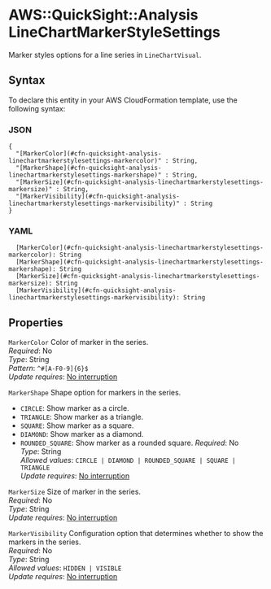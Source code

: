 # AWS::QuickSight::Analysis LineChartMarkerStyleSettings<a name="aws-properties-quicksight-analysis-linechartmarkerstylesettings"></a>

Marker styles options for a line series in `LineChartVisual`\.

## Syntax<a name="aws-properties-quicksight-analysis-linechartmarkerstylesettings-syntax"></a>

To declare this entity in your AWS CloudFormation template, use the following syntax:

### JSON<a name="aws-properties-quicksight-analysis-linechartmarkerstylesettings-syntax.json"></a>

```
{
  "[MarkerColor](#cfn-quicksight-analysis-linechartmarkerstylesettings-markercolor)" : String,
  "[MarkerShape](#cfn-quicksight-analysis-linechartmarkerstylesettings-markershape)" : String,
  "[MarkerSize](#cfn-quicksight-analysis-linechartmarkerstylesettings-markersize)" : String,
  "[MarkerVisibility](#cfn-quicksight-analysis-linechartmarkerstylesettings-markervisibility)" : String
}
```

### YAML<a name="aws-properties-quicksight-analysis-linechartmarkerstylesettings-syntax.yaml"></a>

```
  [MarkerColor](#cfn-quicksight-analysis-linechartmarkerstylesettings-markercolor): String
  [MarkerShape](#cfn-quicksight-analysis-linechartmarkerstylesettings-markershape): String
  [MarkerSize](#cfn-quicksight-analysis-linechartmarkerstylesettings-markersize): String
  [MarkerVisibility](#cfn-quicksight-analysis-linechartmarkerstylesettings-markervisibility): String
```

## Properties<a name="aws-properties-quicksight-analysis-linechartmarkerstylesettings-properties"></a>

`MarkerColor`  <a name="cfn-quicksight-analysis-linechartmarkerstylesettings-markercolor"></a>
Color of marker in the series\.  
*Required*: No  
*Type*: String  
*Pattern*: `^#[A-F0-9]{6}$`  
*Update requires*: [No interruption](https://docs.aws.amazon.com/AWSCloudFormation/latest/UserGuide/using-cfn-updating-stacks-update-behaviors.html#update-no-interrupt)

`MarkerShape`  <a name="cfn-quicksight-analysis-linechartmarkerstylesettings-markershape"></a>
Shape option for markers in the series\.  
+  `CIRCLE`: Show marker as a circle\.
+  `TRIANGLE`: Show marker as a triangle\.
+  `SQUARE`: Show marker as a square\.
+  `DIAMOND`: Show marker as a diamond\.
+  `ROUNDED_SQUARE`: Show marker as a rounded square\.
*Required*: No  
*Type*: String  
*Allowed values*: `CIRCLE | DIAMOND | ROUNDED_SQUARE | SQUARE | TRIANGLE`  
*Update requires*: [No interruption](https://docs.aws.amazon.com/AWSCloudFormation/latest/UserGuide/using-cfn-updating-stacks-update-behaviors.html#update-no-interrupt)

`MarkerSize`  <a name="cfn-quicksight-analysis-linechartmarkerstylesettings-markersize"></a>
Size of marker in the series\.  
*Required*: No  
*Type*: String  
*Update requires*: [No interruption](https://docs.aws.amazon.com/AWSCloudFormation/latest/UserGuide/using-cfn-updating-stacks-update-behaviors.html#update-no-interrupt)

`MarkerVisibility`  <a name="cfn-quicksight-analysis-linechartmarkerstylesettings-markervisibility"></a>
Configuration option that determines whether to show the markers in the series\.  
*Required*: No  
*Type*: String  
*Allowed values*: `HIDDEN | VISIBLE`  
*Update requires*: [No interruption](https://docs.aws.amazon.com/AWSCloudFormation/latest/UserGuide/using-cfn-updating-stacks-update-behaviors.html#update-no-interrupt)